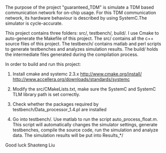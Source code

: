 The purpose of the project "guaranteed_TDM" is simulate a TDM based communication network for on-chip usage. For this TDM communication network, its hardware behaviour is described by using SystemC.The simulator is cycle-accurate. 

This project contains three folders: src/, testbench/, build/. I use Cmake to auto-generate the Makefile of this project. The src/ contains all the c++ source files of this project. The testbench/ contains matlab and perl scripts to generate testbenches and analyzes simulation results. The build/ holds the intermediate files generated during the compilation process. 

In order to build and run this project: 
1. Install cmake and systemc 2.3.x
http://www.cmake.org/install/
http://www.accellera.org/downloads/standards/systemc

2. Modify the src/CMakeLists.txt, make sure the SystemC and SystemC TLM library path is set correctly.

3. Check whether the packages required by testbench/Data_processor_1.4.pl are installed

4. Go into testbench/. Use matlab to run the script auto_process_float.m. This script will automatically changes the simulator settings, generate testbenches, compile the source code,  run the simulation and analyze data. The simulation results will be put into Results_*/


Good luck
Shaoteng Liu





 
